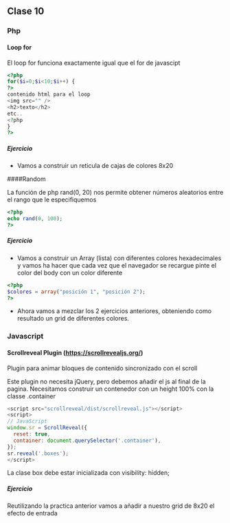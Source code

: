 
## Clase 10

### Php

#### Loop for

El loop for funciona exactamente igual que el for de javascipt

```php
<?php
for($i=0;$i<10;$i++) {
?>
contenido html para el loop 
<img src="" />
<h2>texto</h2>
etc..
<?php
}
?>
```

##### Ejercicio

- Vamos a construir un reticula de cajas de colores 8x20

####Random

La función de php rand(0, 20) nos permite obtener números aleatorios entre el rango que le especifiquemos
```php
<?php
echo rand(0, 100);
?>
```

##### Ejercicio

- Vamos a construir un Array (lista) con diferentes colores hexadecimales y vamos ha hacer que cada vez que el navegador se recargue pinte el color del body con un color diferente

```php
<?php
$colores = array("posición 1", "posición 2");
?>
```

- Ahora vamos a mezclar los 2 ejercicios anteriores, obteniendo como resultado un grid de diferentes colores. 

### Javascript

#### Scrollreveal Plugin (https://scrollrevealjs.org/)

Plugin para animar bloques de contenido sincronizado con el scroll

Este plugin no necesita jQuery, pero debemos añadir el js al final de la pagina.
Necesitamos construir un contenedor con un height 100% con la classe .container

```javascript
<script src="scrollreveal/dist/scrollreveal.js"></script>
<script>
// JavaScript
window.sr = ScrollReveal({
  reset: true,
  container: document.querySelector('.container'),
});
sr.reveal('.boxes');
</script>
```

La clase box debe estar inicializada con visibility: hidden;

##### Ejercicio
Reutilizando la practica anterior vamos a añadir a nuestro grid de 8x20 el efecto de entrada

